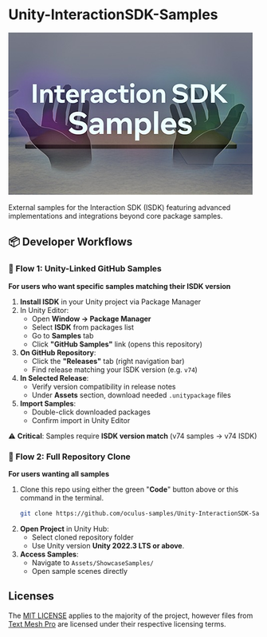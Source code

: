 # Unity-InteractionSDK-Samples
![Interaction SDK Banner](./Media/samples_banner.JPG "Interaction SDK")

External samples for the Interaction SDK (ISDK) featuring advanced implementations and integrations beyond core package samples.

## 📦 Developer Workflows

### 🚀 Flow 1: Unity-Linked GitHub Samples
**For users who want specific samples matching their ISDK version**

1. **Install ISDK** in your Unity project via Package Manager
2. In Unity Editor:
   - Open **Window → Package Manager**
   - Select **ISDK** from packages list
   - Go to **Samples** tab
   - Click **"GitHub Samples"** link (opens this repository)
3. **On GitHub Repository**:
   - Click the **"Releases"** tab (right navigation bar)
   - Find release matching your ISDK version (e.g. `v74`)
4. **In Selected Release**:
   - Verify version compatibility in release notes
   - Under **Assets** section, download needed `.unitypackage` files
5. **Import Samples**:
   - Double-click downloaded packages
   - Confirm import in Unity Editor

⚠️ **Critical**: Samples require **ISDK version match** (v74 samples → v74 ISDK)


### 🔧 Flow 2: Full Repository Clone
**For users wanting all samples**

1. Clone this repo using either the green "**Code**" button above or this command in the terminal.
    ```sh
    git clone https://github.com/oculus-samples/Unity-InteractionSDK-Samples.git
    ```
2. **Open Project** in Unity Hub:
   - Select cloned repository folder
   - Use Unity version **Unity 2022.3 LTS or above**.
3. **Access Samples**:
   - Navigate to `Assets/ShowcaseSamples/`
   - Open sample scenes directly

## Licenses

The [MIT LICENSE](./LICENSE.txt) applies to the majority of the project, however files from [Text Mesh Pro](https://unity.com/legal/licenses/unity-companion-license) are licensed under their respective licensing terms.
